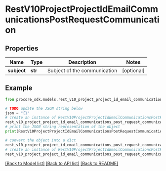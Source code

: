 # RestV10ProjectProjectIdEmailCommunicationsPostRequestCommunication


## Properties

Name | Type | Description | Notes
------------ | ------------- | ------------- | -------------
**subject** | **str** | Subject of the communication | [optional] 

## Example

```python
from procore_sdk.models.rest_v10_project_project_id_email_communications_post_request_communication import RestV10ProjectProjectIdEmailCommunicationsPostRequestCommunication

# TODO update the JSON string below
json = "{}"
# create an instance of RestV10ProjectProjectIdEmailCommunicationsPostRequestCommunication from a JSON string
rest_v10_project_project_id_email_communications_post_request_communication_instance = RestV10ProjectProjectIdEmailCommunicationsPostRequestCommunication.from_json(json)
# print the JSON string representation of the object
print(RestV10ProjectProjectIdEmailCommunicationsPostRequestCommunication.to_json())

# convert the object into a dict
rest_v10_project_project_id_email_communications_post_request_communication_dict = rest_v10_project_project_id_email_communications_post_request_communication_instance.to_dict()
# create an instance of RestV10ProjectProjectIdEmailCommunicationsPostRequestCommunication from a dict
rest_v10_project_project_id_email_communications_post_request_communication_from_dict = RestV10ProjectProjectIdEmailCommunicationsPostRequestCommunication.from_dict(rest_v10_project_project_id_email_communications_post_request_communication_dict)
```
[[Back to Model list]](../README.md#documentation-for-models) [[Back to API list]](../README.md#documentation-for-api-endpoints) [[Back to README]](../README.md)


